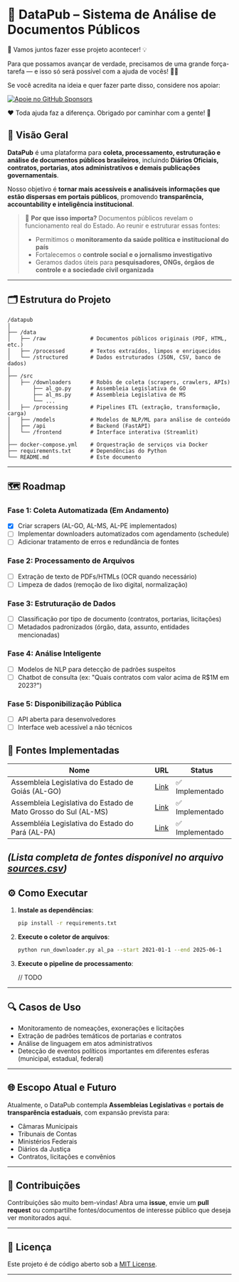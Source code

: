 # 📂 **DataPub – Sistema de Análise de Documentos Públicos**

🚀 Vamos juntos fazer esse projeto acontecer! 💡

Para que possamos avançar de verdade, precisamos de uma grande força-tarefa — e isso só será possível com a ajuda de vocês! 💪💙

Se você acredita na ideia e quer fazer parte disso, considere nos apoiar:

[![Apoie no GitHub Sponsors](https://img.shields.io/badge/Apoiar_no_GitHub_Sponsors-💖-ff69b4?style=for-the-badge)](https://github.com/sponsors/a21ns1g4ts)

❤️ Toda ajuda faz a diferença. Obrigado por caminhar com a gente! 🙌

## 📌 Visão Geral

**DataPub** é uma plataforma para **coleta, processamento, estruturação e análise de documentos públicos brasileiros**, incluindo **Diários Oficiais, contratos, portarias, atos administrativos e demais publicações governamentais**.

Nosso objetivo é **tornar mais acessíveis e analisáveis informações que estão dispersas em portais públicos**, promovendo **transparência, accountability e inteligência institucional**.

> 🧭 **Por que isso importa?**
> Documentos públicos revelam o funcionamento real do Estado. Ao reunir e estruturar essas fontes:
>
> * Permitimos o **monitoramento da saúde política e institucional do país**
> * Fortalecemos o **controle social e o jornalismo investigativo**
> * Geramos dados úteis para **pesquisadores, ONGs, órgãos de controle e a sociedade civil organizada**

---

## 🗂️ Estrutura do Projeto

```
/datapub
│
├── /data
│   ├── /raw              # Documentos públicos originais (PDF, HTML, etc.)
│   ├── /processed        # Textos extraídos, limpos e enriquecidos
│   └── /structured       # Dados estruturados (JSON, CSV, banco de dados)
│
├── /src
│   ├── /downloaders      # Robôs de coleta (scrapers, crawlers, APIs)
│       ├── al_go.py      # Assembleia Legislativa de GO
│       ├── al_ms.py      # Assembleia Legislativa de MS
│       └── ...
│   ├── /processing       # Pipelines ETL (extração, transformação, carga)
│   ├── /models           # Modelos de NLP/ML para análise de conteúdo
│   ├── /api              # Backend (FastAPI)
│   └── /frontend         # Interface interativa (Streamlit)
│
├── docker-compose.yml    # Orquestração de serviços via Docker
├── requirements.txt      # Dependências do Python
└── README.md             # Este documento
```

---

## 🗺️ Roadmap

### **Fase 1: Coleta Automatizada (Em Andamento)**
- [x] Criar scrapers (AL-GO, AL-MS, AL-PE implementados)
- [ ] Implementar downloaders automatizados com agendamento (schedule)
- [ ] Adicionar tratamento de erros e redundância de fontes

### **Fase 2: Processamento de Arquivos**
- [ ] Extração de texto de PDFs/HTMLs (OCR quando necessário)
- [ ] Limpeza de dados (remoção de lixo digital, normalização)

### **Fase 3: Estruturação de Dados**
- [ ] Classificação por tipo de documento (contratos, portarias, licitações)
- [ ] Metadados padronizados (órgão, data, assunto, entidades mencionadas)

### **Fase 4: Análise Inteligente**
- [ ] Modelos de NLP para detecção de padrões suspeitos
- [ ] Chatbot de consulta (ex: "Quais contratos com valor acima de R$1M em 2023?")

### **Fase 5: Disponibilização Pública**
- [ ] API aberta para desenvolvedores
- [ ] Interface web acessível a não técnicos

## 📌 Fontes Implementadas

| Nome | URL | Status |
|------|-----|--------|
| Assembleia Legislativa do Estado de Goiás (AL-GO) | [Link](https://transparencia.al.go.leg.br/gestao-parlamentar/diario) | ✅ Implementado |
| Assembleia Legislativa do Estado de Mato Grosso do Sul (AL-MS) | [Link](https://diariooficial.al.ms.gov.br/) | ✅ Implementado |
| Assembléia Legislativa do Estado do Pará (AL-PA) | [Link](https://www.alepa.pa.gov.br/Comunicacao/Diarios/) | ✅ Implementado |

*(Lista completa de fontes disponível no arquivo [sources.csv](data/sources.csv))*
---

## ⚙️ Como Executar

1. **Instale as dependências**:

   ```bash
   pip install -r requirements.txt
   ```

2. **Execute o coletor de arquivos**:

   ```bash
   python run_downloader.py al_pa --start 2021-01-1 --end 2025-06-1
   ```

3. **Execute o pipeline de processamento**:

   // TODO

---

## 🔍 Casos de Uso

* Monitoramento de nomeações, exonerações e licitações
* Extração de padrões temáticos de portarias e contratos
* Análise de linguagem em atos administrativos
* Detecção de eventos políticos importantes em diferentes esferas (municipal, estadual, federal)

---

## 🌐 Escopo Atual e Futuro

Atualmente, o DataPub contempla **Assembleias Legislativas** e **portais de transparência estaduais**, com expansão prevista para:

* Câmaras Municipais
* Tribunais de Contas
* Ministérios Federais
* Diários da Justiça
* Contratos, licitações e convênios

---

## 🤝 Contribuições

Contribuições são muito bem-vindas!
Abra uma **issue**, envie um **pull request** ou compartilhe fontes/documentos de interesse público que deseja ver monitorados aqui.

---

## 📄 Licença

Este projeto é de código aberto sob a [MIT License](LICENSE).

---

